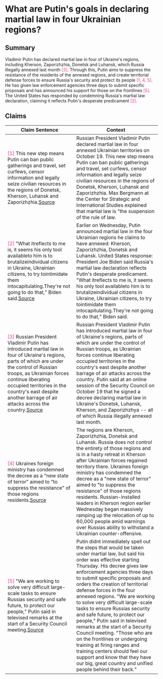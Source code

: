 # What are Putin's goals in declaring martial law in four Ukrainian regions?

## Summary
Vladimir Putin has declared martial law in four of Ukraine's regions, including Kherson, Zaporizhzhia, Donetsk and Luhansk, which Russia illegally annexed last month <font color=#FF3399>[3]</font>. Through this, Putin aims to suppress the resistance of the residents of the annexed regions, and create territorial defense forces to ensure Russia's security and protect its people <font color=#FF3399>[1, 4, 5]</font>. He has given law enforcement agencies three days to submit specific proposals and has announced his support for those on the frontlines <font color=#FF3399>[5]</font>. The United States has responded by condemning Russia's martial law declaration, claiming it reflects Putin's desperate predicament <font color=#FF3399>[2]</font>.

## Claims
| Claim Sentence | Context |
|---|---|
|<font color=#FF3399>[1]</font> This new step means Putin can ban public gatherings and travel, set curfews, censor information and legally seize civilian resources in the regions of Donetsk, Kherson, Luhansk and Zaporizhzhia.<a href="https://www.thetrumpet.com/26293-putin-declares-martial-law-in-ukraine" target="_blank">Source</a>| Russian President Vladimir Putin declared martial law in four annexed Ukrainian territories on October 19. This new step means Putin can ban public gatherings and travel, set curfews, censor information and legally seize civilian resources in the regions of Donetsk, Kherson, Luhansk and Zaporizhzhia. Max Bergmann at the Center for Strategic and International Studies explained that martial law is "the suspension of the rule of law.|
|<font color=#FF3399>[2]</font> "What itreflects to me is, it seems his only tool availableto him is to brutalizeindividual citizens in Ukraine, Ukrainian citizens, to try tointimidate them intocapitulating.They're not going to do that," Biden said.<a href="https://www.cnn.com/europe/live-news/russia-ukraine-war-news-10-19-22/h_68846a3e34a44927e62286130c9d4331" target="_blank">Source</a>| Earlier on Wednesday, Putin announced martial law in the four Ukrainian regions he claims to have annexed: Kherson, Zaporizhzhia, Donetsk and Luhansk. United States response: President Joe Biden said Russia's martial law declaration reflects Putin's desperate predicament. "What itreflects to me is, it seems his only tool availableto him is to brutalizeindividual citizens in Ukraine, Ukrainian citizens, to try tointimidate them intocapitulating.They're not going to do that," Biden said.|
|<font color=#FF3399>[3]</font> Russian President Vladimir Putin has introduced martial law in four of Ukraine's regions, parts of which are under the control of Russian troops, as Ukrainian forces continue liberating occupied territories in the country's east despite another barrage of air attacks across the country.<a href="https://www.rferl.org/a/ukraine-russia-drone-attacks/32090900.html" target="_blank">Source</a>| Russian President Vladimir Putin has introduced martial law in four of Ukraine's regions, parts of which are under the control of Russian troops, as Ukrainian forces continue liberating occupied territories in the country's east despite another barrage of air attacks across the country. Putin said at an online session of the Security Council on October 19 that he signed a decree declaring martial law in Ukraine's Donetsk, Luhansk, Kherson, and Zaporizhzhya -- all of which Russia illegally annexed last month.|
|<font color=#FF3399>[4]</font> Ukraines foreign ministry has condemned the decree as a "new state of terror" aimed to "to suppress the resistance" of those regions residents.<a href="https://www.cnn.com/2022/10/19/europe/putin-russia-martial-law-intl/index.html" target="_blank">Source</a>| The regions are Kherson, Zaporizhzhia, Donetsk and Luhansk. Russia does not control the entirety of those regions and is in a hasty retreat in Kherson after Ukrainian forces regained territory there. Ukraines foreign ministry has condemned the decree as a "new state of terror" aimed to "to suppress the resistance" of those regions residents. Russian-installed leaders in Kherson region earlier Wednesday began massively ramping up the relocation of up to 60,000 people amid warnings over Russias ability to withstand a Ukrainian counter-offensive.|
|<font color=#FF3399>[5]</font> "We are working to solve very difficult large-scale tasks to ensure Russias security and safe future, to protect our people," Putin said in televised remarks at the start of a Security Council meeting.<a href="https://www.politico.com/news/2022/10/19/putin-martial-law-annexed-ukraine-00062475" target="_blank">Source</a>| Putin didnt immediately spell out the steps that would be taken under martial law, but said his order was effective starting Thursday. His decree gives law enforcement agencies three days to submit specific proposals and orders the creation of territorial defense forces in the four annexed regions. "We are working to solve very difficult large-scale tasks to ensure Russias security and safe future, to protect our people," Putin said in televised remarks at the start of a Security Council meeting. "Those who are on the frontlines or undergoing training at firing ranges and training centers should feel our support and know that they have our big, great country and unified people behind their back."|
